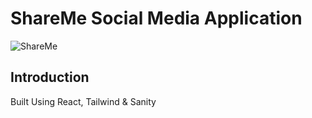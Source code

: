 # ShareMe Social Media Application
![ShareMe](https://i.ibb.co/8cLfj3X/image.png)

## Introduction
Built Using React, Tailwind & Sanity
